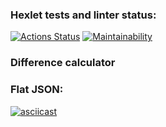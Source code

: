 ### Hexlet tests and linter status:
[![Actions Status](https://github.com/VimLoko/php-project-lvl2/workflows/hexlet-check/badge.svg)](https://github.com/VimLoko/php-project-lvl2/actions)
[![Maintainability](https://api.codeclimate.com/v1/badges/0c3e2b054223acbbbab2/maintainability)](https://codeclimate.com/github/VimLoko/php-project-lvl2/maintainability)
### Difference calculator
### Flat JSON:
[![asciicast](https://asciinema.org/a/lphxy4HtG3Nxq2etQNrhMP1hH.svg)](https://asciinema.org/a/lphxy4HtG3Nxq2etQNrhMP1hH)